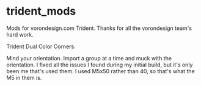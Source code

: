 # trident_mods
Mods for vorondesign.com Trident.
Thanks for all the vorondesign team's hard work.

Trident Dual Color Corners:

Mind your orientation. Import a group at a time and muck with the orientation.  I fixed all the issues I found during my initial build, but it's only been me that's used them. I used M5x50 rather than 40, so that's what the M5 in them is.
